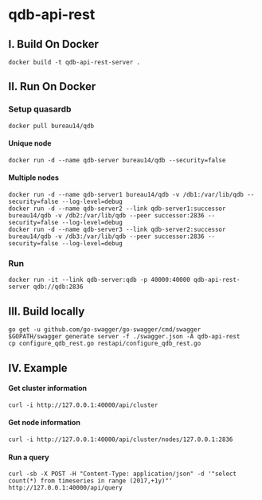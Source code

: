 # qdb-api-rest

## I. Build On Docker
```
docker build -t qdb-api-rest-server .
```

## II. Run On Docker
### Setup quasardb
```
docker pull bureau14/qdb
```

#### Unique node
```
docker run -d --name qdb-server bureau14/qdb --security=false
```

#### Multiple nodes
```
docker run -d --name qdb-server1 bureau14/qdb -v /db1:/var/lib/qdb --security=false --log-level=debug
docker run -d --name qdb-server2 --link qdb-server1:successor bureau14/qdb -v /db2:/var/lib/qdb --peer successor:2836 --security=false --log-level=debug
docker run -d --name qdb-server3 --link qdb-server2:successor bureau14/qdb -v /db3:/var/lib/qdb --peer successor:2836 --security=false --log-level=debug
```

### Run
```
docker run -it --link qdb-server:qdb -p 40000:40000 qdb-api-rest-server qdb://qdb:2836
```

## III. Build locally
```
go get -u github.com/go-swagger/go-swagger/cmd/swagger
$GOPATH/swagger generate server -f ./swagger.json -A qdb-api-rest
cp configure_qdb_rest.go restapi/configure_qdb_rest.go
```

## IV. Example
#### Get cluster information
```
curl -i http://127.0.0.1:40000/api/cluster
```
#### Get node information
```
curl -i http://127.0.0.1:40000/api/cluster/nodes/127.0.0.1:2836
```
#### Run a query
```
curl -sb -X POST -H "Content-Type: application/json" -d '"select count(*) from timeseries in range (2017,+1y)"' http://127.0.0.1:40000/api/query
```
